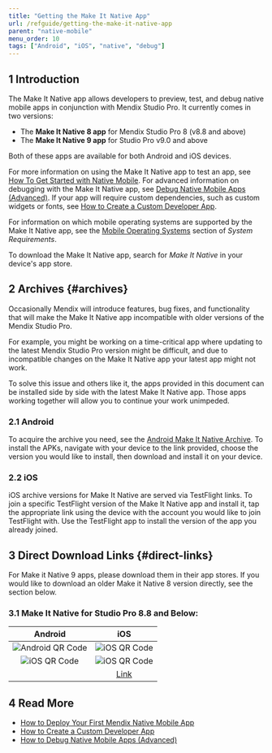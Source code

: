 ```yaml
---
title: "Getting the Make It Native App"
url: /refguide/getting-the-make-it-native-app
parent: "native-mobile"
menu_order: 10
tags: ["Android", "iOS", "native", "debug"]
---
```


## 1 Introduction

The Make It Native app allows developers to preview, test, and debug native mobile apps in conjunction with Mendix Studio Pro. It currently comes in two versions: 

* The **Make It Native 8 app** for Mendix Studio Pro 8 (v8.8 and above) 
* The **Make It Native 9 app** for Studio Pro v9.0 and above

Both of these apps are available for both Android and iOS devices.

For more information on using the Make It Native app to test an app, see [How To Get Started with Native Mobile](/howto/mobile/getting-started-with-native-mobile). For advanced information on debugging with the Make It Native app, see [Debug Native Mobile Apps (Advanced)](/howto/mobile/native-debug). If your app will require custom dependencies, such as custom widgets or fonts, see [How to Create a Custom Developer App](/howto/mobile/how-to-devapps).

For information on which mobile operating systems are supported by the Make It Native app, see the [Mobile Operating Systems](system-requirements#mobileos) section of *System Requirements*.

To download the Make It Native app, search for *Make It Native* in your device's app store.

## 2 Archives {#archives}

Occasionally Mendix will introduce features, bug fixes, and functionality that will make the Make It Native app incompatible with older versions of the Mendix Studio Pro.

For example, you might be working on a time-critical app where updating to the latest Mendix Studio Pro version might be difficult, and due to incompatible changes on the Make It Native app your latest app might not work.

To solve this issue and others like it, the apps provided in this document can be installed side by side with the latest Make It Native app. Those apps working together will allow you to continue your work unimpeded.

### 2.1 Android

To acquire the archive you need, see the [Android Make It Native Archive](https://www.dropbox.com/sh/37s3d4gumhej6j3/AAAdXd97G3s8W0sUE1TQyYW9a?dl=0). To install the APKs, navigate with your device to the link provided, choose the version you would like to install, then download and install it on your device.

### 2.2 iOS

iOS archive versions for Make It Native are served via TestFlight links. To join a specific TestFlight version of the Make It Native app and install it, tap the appropriate link using the device with the account you would like to join TestFlight with. Use the TestFlight app to install the version of the app you already joined.

## 3 Direct Download Links {#direct-links}

For Make it Native 9 apps, please download them in their app stores. If you would like to download an older Make it Native 8 version directly, see the section below.

### 3.1 Make It Native for Studio Pro 8.8 and Below:

|                                  Android                                  |                                iOS                                |
| :-----------------------------------------------------------------------: | :---------------------------------------------------------------: |
| ![Android QR Code](/attachments/refguide/mobile/native-mobile/getting-the-make-it-native-app/qr-android-8.8.png) | ![iOS QR Code](attachments/make-it-native-archive/qr-ios-8.8.png) |
 | ![iOS QR Code](/attachments/refguide/mobile/native-mobile/getting-the-make-it-native-app/qr-android-8.8.png) | ![iOS QR Code](attachments/make-it-native-archive/qr-ios-8.8.png) |
 ||   [Link](https://www.dropbox.com/s/z0255q1gcxpvlwl/MiN%208.8.apk?dl=0)    |        [Link](https://testflight.apple.com/join/ra3QR6iG)         |


## 4 Read More

* [How to Deploy Your First Mendix Native Mobile App](/howto/mobile/deploying-native-app)
* [How to Create a Custom Developer App](/howto/mobile/how-to-devapps)
* [How to Debug Native Mobile Apps (Advanced)](/howto/mobile/native-debug)
